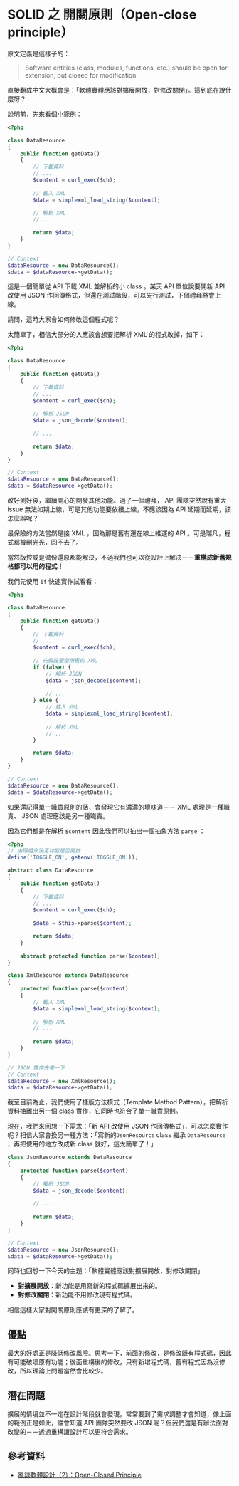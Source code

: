 # SOLID 之 開關原則（Open-close principle）

原文定義是這樣子的：

> Software entities (class, modules, functions, etc.) should be open for extension, but closed for modification.

直接翻成中文大概會是：「軟體實體應該對擴展開放，對修改關閉」。這到底在說什麼呀？

說明前，先來看個小範例：

```php
<?php

class DataResource
{
    public function getData()
    {
        // 下載資料
        // ...
        $content = curl_exec($ch);
        
        // 載入 XML
        $data = simplexml_load_string($content);
        
        // 解析 XML
        // ...

        return $data;
    }
}

// Context
$dataResource = new DataResource();
$data = $dataResource->getData();
```

這是一個簡單從 API 下載 XML 並解析的小 class 。某天 API 單位說要開新 API 改使用 JSON 作回傳格式，但還在測試階段，可以先行測試，下個禮拜將會上線。

請問，這時大家會如何修改這個程式呢？

太簡單了，相信大部分的人應該會想要把解析 XML 的程式改掉，如下：

```php
<?php

class DataResource
{
    public function getData()
    {
        // 下載資料
        // ...
        $content = curl_exec($ch);
        
        // 解析 JSON
        $data = json_decode($content);
        
        // ...

        return $data;
    }
}

// Context
$dataResource = new DataResource();
$data = $dataResource->getData();
```

改好測好後，繼續開心的開發其他功能。過了一個禮拜， API 團隊突然說有重大 issue 無法如期上線，可是其他功能要依續上線，不應該因為 API 延期而延期，該怎麼辦呢？

最保險的方法當然是接 XML ，因為那是舊有還在線上維運的 API 。可是瑞凡，程式都被刪光光，回不去了。

當然版控或是備份還原都能解決，不過我們也可以從設計上解決－－**重構成新舊規格都可以用的程式！**

我們先使用 `if` 快速實作試看看：

```php
<?php

class DataResource
{
    public function getData()
    {
        // 下載資料
        // ...
        $content = curl_exec($ch);
        
        // 先假設要使用舊的 XML
        if (false) {
            // 解析 JSON
            $data = json_decode($content);
            
            // ...
        } else {
            // 載入 XML
            $data = simplexml_load_string($content);
            
            // 解析 XML
            // ...
        }

        return $data;
    }
}

// Context
$dataResource = new DataResource();
$data = $dataResource->getData();
```

如果還記得[單一職責原則][Day 7]的話，會發現它有濃濃的[壞味道][Day 4]－－ XML 處理是一種職責、 JSON 處理應該是另一種職責。

因為它們都是在解析 `$content` 因此我們可以抽出一個抽象方法 `parse` ：

```php
<?php
// 由環境來決定功能是否開啟
define('TOGGLE_ON', getenv('TOGGLE_ON'));

abstract class DataResource
{
    public function getData()
    {
        // 下載資料
        // ...
        $content = curl_exec($ch);
        
        $data = $this->parse($content);

        return $data;
    }
    
    abstract protected function parse($content); 
}

class XmlResource extends DataResource
{
    protected function parse($content)
    {
        // 載入 XML
        $data = simplexml_load_string($content);
        
        // 解析 XML
        // ...
        
        return $data;
    }
}

// JSON 實作先等一下
// Context
$dataResource = new XmlResource();
$data = $dataResource->getData();
```

截至目前為止，我們使用了樣版方法模式（Template Method Pattern），把解析資料抽離出另一個 class 實作，它同時也符合了單一職責原則。

現在，我們來回想一下需求：「新 API 改使用 JSON 作回傳格式」，可以怎麼實作呢？相信大家會換另一種方法：「寫新的`JsonResource` class 繼承 `DataResource` ，再把使用的地方改成新 class 就好，這太簡單了！」

```php
class JsonResource extends DataResource
{
    protected function parse($content)
    {
        // 解析 JSON
        $data = json_decode($content);
        
        // ...
        
        return $data;
    }
}

// Context
$dataResource = new JsonResource();
$data = $dataResource->getData();
```

同時也回想一下今天的主題：「軟體實體應該對擴展開放，對修改關閉」

* **對擴展開放**：新功能是用寫新的程式碼擴展出來的。
* **對修改關閉**：新功能不用修改現有程式碼。

相信這樣大家對開關原則應該有更深的了解了。

## 優點

最大的好處正是降低修改風險。思考一下，前面的修改，是修改既有程式碼，因此有可能破壞原有功能；後面重構後的修改，只有新增程式碼，舊有程式因為沒修改，所以理論上問題當然會比較少。

## 潛在問題

擴展的情境並不一定在設計階段就會發現，常常要到了需求調整才會知道，像上面的範例正是如此，誰會知道 API 團隊突然要改 JSON 呢？但我們還是有辦法面對改變的－－透過重構讓設計可以更符合需求。

## 參考資料

* [亂談軟體設計（2）：Open-Closed Principle](http://teddy-chen-tw.blogspot.tw/2011/12/2.html)

[Day 4]: /docs/day04.md
[Day 7]: /docs/day07.md
